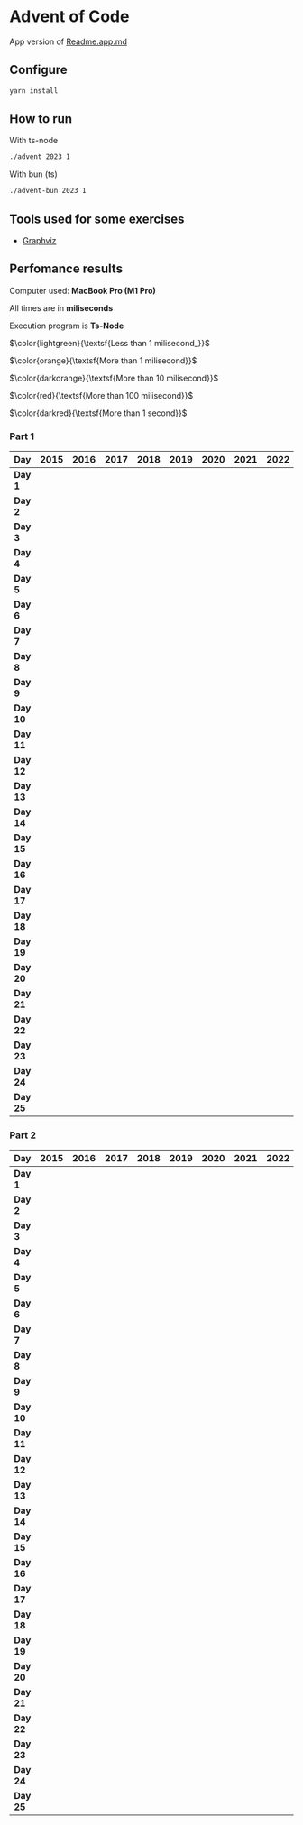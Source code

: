 # Advent of Code

App version of [Readme.app.md](./README.app.md)

## Configure

```sh
yarn install
```

## How to run

With ts-node

```sh
./advent 2023 1
```

With bun (ts)

```sh
./advent-bun 2023 1
```

## Tools used for some exercises

* [Graphviz](https://graphviz.org)

## Perfomance results

Computer used: **MacBook Pro (M1 Pro)**

All times are in **miliseconds**

Execution program is **Ts-Node**

$\color{lightgreen}{\textsf{Less than 1 milisecond_}}$

$\color{orange}{\textsf{More than 1 milisecond}}$

$\color{darkorange}{\textsf{More than 10 milisecond}}$

$\color{red}{\textsf{More than 100 milisecond}}$

$\color{darkred}{\textsf{More than 1 second}}$



### Part 1

| **Day** | **2015** | **2016** | **2017** | **2018** | **2019** | **2020** | **2021** | **2022** | **2023** |
|---------|----------|----------|----------|----------|----------|----------|----------|----------|----------|
| **Day 1** |         |         |         |         |         |         |         |         | $\color{lightgreen}{\textsf{0.642}}$ |
| **Day 2** |         |         |         |         |         |         |         |         | $\color{lightgreen}{\textsf{0.106}}$ |
| **Day 3** |         |         |         |         |         |         |         |         | $\color{orange}{\textsf{2.676}}$ |
| **Day 4** |         |         |         |         |         |         |         |         | $\color{lightgreen}{\textsf{0.426}}$ |
| **Day 5** |         |         |         |         |         |         |         |         | $\color{lightgreen}{\textsf{0.364}}$ |
| **Day 6** |         |         |         |         |         |         |         |         | $\color{lightgreen}{\textsf{0.047}}$ |
| **Day 7** |         |         |         |         |         |         |         |         | $\color{orange}{\textsf{2.683}}$ |
| **Day 8** |         |         |         |         |         |         |         |         | $\color{orange}{\textsf{1.333}}$ |
| **Day 9** |         |         |         |         |         |         |         |         | $\color{orange}{\textsf{2.433}}$ |
| **Day 10** |         |         |         |         |         |         |         |         | $\color{orange}{\textsf{1.766}}$ |
| **Day 11** |         |         |         |         |         |         |         |         | $\color{orange}{\textsf{7.678}}$ |
| **Day 12** |         |         |         |         |         |         |         |         | $\color{darkorange}{\textsf{23.652}}$ |
| **Day 13** |         |         |         |         |         |         |         |         | $\color{orange}{\textsf{2.605}}$ |
| **Day 14** |         |         |         |         |         |         |         |         | $\color{orange}{\textsf{3.359}}$ |
| **Day 15** |         |         |         |         |         |         |         |         | $\color{lightgreen}{\textsf{0.928}}$ |
| **Day 16** |         |         |         |         |         |         |         |         | $\color{orange}{\textsf{6.506}}$ |
| **Day 17** |         |         |         |         |         |         |         |         | $\color{red}{\textsf{731.511}}$ |
| **Day 18** |         |         |         |         |         |         |         |         | $\color{lightgreen}{\textsf{0.195}}$ |
| **Day 19** |         |         |         |         |         |         |         |         | $\color{orange}{\textsf{1.710}}$ |
| **Day 20** |         |         |         |         |         |         |         |         | $\color{darkorange}{\textsf{11.904}}$ |
| **Day 21** |         |         |         |         |         |         |         |         | $\color{darkorange}{\textsf{47.542}}$ |
| **Day 22** |         |         |         |         |         |         |         |         | $\color{red}{\textsf{209.524}}$ |
| **Day 23** |         |         |         |         |         |         |         |         | $\color{orange}{\textsf{1.016}}$ |
| **Day 24** |         |         |         |         |         |         |         |         | $\color{darkorange}{\textsf{35.950}}$ |
| **Day 25** |         |         |         |         |         |         |         |         | $\color{darkred}{\textsf{∞}}$ |


### Part 2

| **Day** | **2015** | **2016** | **2017** | **2018** | **2019** | **2020** | **2021** | **2022** | **2023** |
|---------|----------|----------|----------|----------|----------|----------|----------|----------|----------|
| **Day 1** |         |         |         |         |         |         |         |         | $\color{orange}{\textsf{1.550}}$ |
| **Day 2** |         |         |         |         |         |         |         |         | $\color{lightgreen}{\textsf{0.103}}$ |
| **Day 3** |         |         |         |         |         |         |         |         | $\color{orange}{\textsf{1.221}}$ |
| **Day 4** |         |         |         |         |         |         |         |         | $\color{lightgreen}{\textsf{0.475}}$ |
| **Day 5** |         |         |         |         |         |         |         |         | $\color{darkred}{\textsf{\~8m}}$ |
| **Day 6** |         |         |         |         |         |         |         |         | $\color{lightgreen}{\textsf{0.041}}$ |
| **Day 7** |         |         |         |         |         |         |         |         | $\color{orange}{\textsf{5.344}}$ |
| **Day 8** |         |         |         |         |         |         |         |         | $\color{orange}{\textsf{6.380}}$ |
| **Day 9** |         |         |         |         |         |         |         |         | $\color{lightgreen}{\textsf{0.925}}$ |
| **Day 10** |         |         |         |         |         |         |         |         | $\color{orange}{\textsf{7.517}}$ |
| **Day 11** |         |         |         |         |         |         |         |         | $\color{orange}{\textsf{5.206}}$ |
| **Day 12** |         |         |         |         |         |         |         |         | $\color{red}{\textsf{528.548}}$ |
| **Day 13** |         |         |         |         |         |         |         |         | $\color{lightgreen}{\textsf{0.569}}$ |
| **Day 14** |         |         |         |         |         |         |         |         | $\color{red}{\textsf{482.525}}$ |
| **Day 15** |         |         |         |         |         |         |         |         | $\color{orange}{\textsf{1.341}}$ |
| **Day 16** |         |         |         |         |         |         |         |         | $\color{darkred}{\textsf{\~1s}}$ |
| **Day 17** |         |         |         |         |         |         |         |         | $\color{darkred}{\textsf{\~2s}}$ |
| **Day 18** |         |         |         |         |         |         |         |         | $\color{lightgreen}{\textsf{0.112}}$ |
| **Day 19** |         |         |         |         |         |         |         |         | $\color{orange}{\textsf{2.112}}$ |
| **Day 20** |         |         |         |         |         |         |         |         | $\color{darkorange}{\textsf{17.168}}$ |
| **Day 21** |         |         |         |         |         |         |         |         | $\color{darkred}{\textsf{\~18s}}$ |
| **Day 22** |         |         |         |         |         |         |         |         | $\color{darkred}{\textsf{\~1m}}$ |
| **Day 23** |         |         |         |         |         |         |         |         | $\color{darkred}{\textsf{\~5s}}$ |
| **Day 24** |         |         |         |         |         |         |         |         | $\color{darkred}{\textsf{\~7s}}$ |
| **Day 25** |         |         |         |         |         |         |         |         |         |

